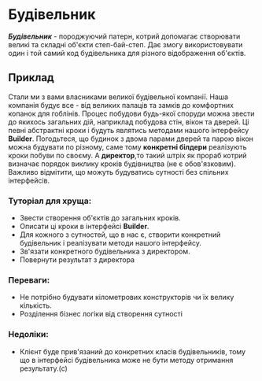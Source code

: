  # Будівельник
 
 ***_Будівельник_*** - породжуючий патерн, котрий допомагає створювати великі та складні об'єкти степ-бай-степ. 
 Дає змогу використовувати один і той самий код будівельника для різного відображення об'єктів.
 
 ## Приклад
 Стали ми з вами власниками великої будівельної компанії. Наша компанія будує все - від великих палаців
  та замків до комфортних копанок для гоблінів. 
 Процес побудови будь-якої споруди можна звести до якихось загальних дій, наприклад побудова стін, вікон та дверей. 
 Ці певні абстрактні кроки і будуть являтись методами нашого інтерфейсу **Builder**. 
 Погодьтеся, що будинок з двома парами дверей та парою вікон можна будувати по різному, саме тому **конкретні білдери** реалізують кроки побуви по своєму.
 А **директор**,то такий штріх як прораб котрий визначає порядок виклику кроків будівництва (не є обов'язковим).
 Важливо відмітити, що можуть будуватись сутності без спільних інтерфейсів.

 ### Туторіал для хруща:
 - Звести створення об'єктів до загальних кроків.
 - Описати ці кроки в інтерфейсі **Builder**.
 - Для кожного з сутностей, що в нас є, створити конкретний будівельник і реалізувати методи нашого інтерфейсу.
 - Зв'язати конкретного будівельника з директором.
 - Повернути результат з директора
 
 
### Переваги:
 - Не потрібно будувати кілометрових конструкторів чи їх велику кількість.
 - Розділення бізнес логіки від створення сутності

 
### Недоліки:
 - Клієнт буде прив'язаний до конкретних класів будівельників, 
 тому що в інтерфейсі будівельника може не бути методу отримання результату.(с)
 

